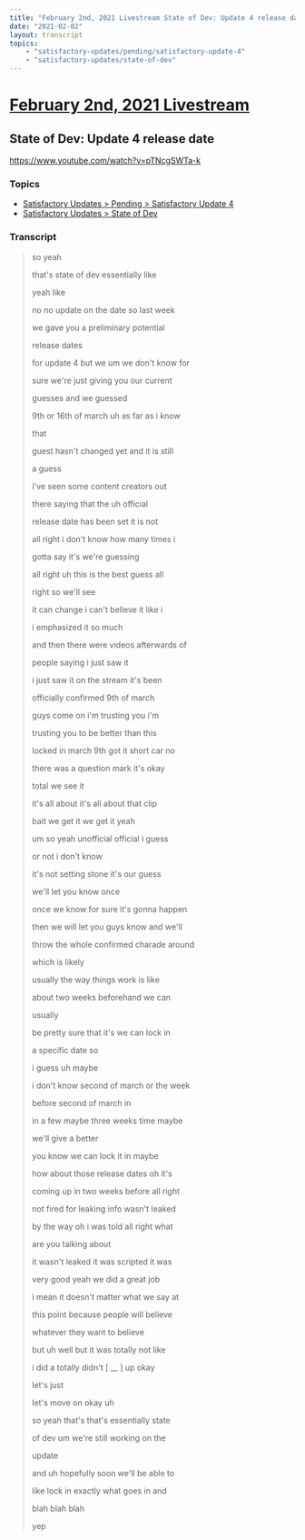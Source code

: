 ```yaml
---
title: "February 2nd, 2021 Livestream State of Dev: Update 4 release date"
date: "2021-02-02"
layout: transcript
topics:
    - "satisfactory-updates/pending/satisfactory-update-4"
    - "satisfactory-updates/state-of-dev"
---
```

# [February 2nd, 2021 Livestream](../2021-02-02.md)
## State of Dev: Update 4 release date
https://www.youtube.com/watch?v=pTNcgSWTa-k

### Topics
* [Satisfactory Updates > Pending > Satisfactory Update 4](../topics/satisfactory-updates/pending/satisfactory-update-4.md)
* [Satisfactory Updates > State of Dev](../topics/satisfactory-updates/state-of-dev.md)

### Transcript

> so yeah
>
> that's state of dev essentially like
>
> yeah like
>
> no no update on the date so last week
>
> we gave you a preliminary potential
>
> release dates
>
> for update 4 but we um we don't know for
>
> sure we're just giving you our current
>
> guesses and we guessed
>
> 9th or 16th of march uh as far as i know
>
> that
>
> guest hasn't changed yet and it is still
>
> a guess
>
> i've seen some content creators out
>
> there saying that the uh official
>
> release date has been set it is not
>
> all right i don't know how many times i
>
> gotta say it's we're guessing
>
> all right uh this is the best guess all
>
> right so we'll see
>
> it can change i can't believe it like i
>
> i emphasized it so much
>
> and then there were videos afterwards of
>
> people saying i just saw it
>
> i just saw it on the stream it's been
>
> officially confirmed 9th of march
>
> guys come on i'm trusting you i'm
>
> trusting you to be better than this
>
> locked in march 9th got it short car no
>
> there was a question mark it's okay
>
> total we see it
>
> it's all about it's all about that clip
>
> bait we get it we get it yeah
>
> um so yeah unofficial official i guess
>
> or not i don't know
>
> it's not setting stone it's our guess
>
> we'll let you know once
>
> once we know for sure it's gonna happen
>
> then we will let you guys know and we'll
>
> throw the whole confirmed charade around
>
> which is likely
>
> usually the way things work is like
>
> about two weeks beforehand we can
>
> usually
>
> be pretty sure that it's we can lock in
>
> a specific date so
>
> i guess uh maybe
>
> i don't know second of march or the week
>
> before second of march in
>
> in a few maybe three weeks time maybe
>
> we'll give a better
>
> you know we can lock it in maybe
>
> how about those release dates oh it's
>
> coming up in two weeks before all right
>
> not fired for leaking info wasn't leaked
>
> by the way oh i was told all right what
>
> are you talking about
>
> it wasn't leaked it was scripted it was
>
> very good yeah we did a great job
>
> i mean it doesn't matter what we say at
>
> this point because people will believe
>
> whatever they want to believe
>
> but uh well but it was totally not like
>
> i did a totally didn't [ __ ] up okay
>
> let's just
>
> let's move on okay uh
>
> so yeah that's that's essentially state
>
> of dev um we're still working on the
>
> update
>
> and uh hopefully soon we'll be able to
>
> like lock in exactly what goes in and
>
> blah blah blah
>
> yep
